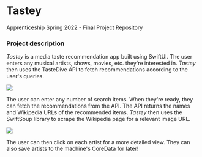 # Tastey
Apprenticeship Spring 2022 - Final Project Repository

### Project description
*Tastey* is a media taste recommendation app built using SwiftUI. The user enters any musical artists, shows, movies, etc. they're interested in. *Tastey* then uses the TasteDive API to fetch recommendations according to the user's queries. 

![](https://github.com/A-Nipp/Tastey/blob/main/search_clip.gif)

The user can enter any number of search items. When they're ready, they can fetch the recommendations from the API. The API returns the names and Wikipedia URLs of the recommended items. *Tastey* then uses the SwiftSoup library to scrape the Wikipedia page for a relevant image URL. 

![](https://github.com/A-Nipp/Tastey/blob/main/artist_details.gif)

The user can then click on each artist for a more detailed view. They can also save artists to the machine's CoreData for later!
